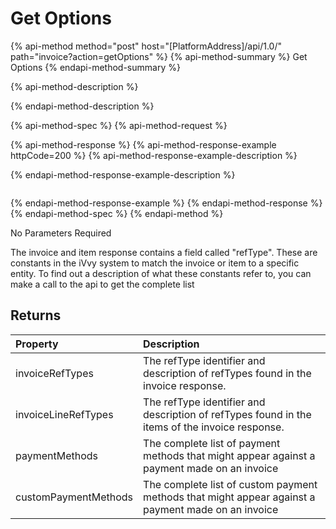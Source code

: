 # Get Options

{% api-method method="post" host="\[PlatformAddress\]/api/1.0/" path="invoice?action=getOptions" %}
{% api-method-summary %}
Get Options
{% endapi-method-summary %}

{% api-method-description %}

{% endapi-method-description %}

{% api-method-spec %}
{% api-method-request %}

{% api-method-response %}
{% api-method-response-example httpCode=200 %}
{% api-method-response-example-description %}

{% endapi-method-response-example-description %}

```text

```
{% endapi-method-response-example %}
{% endapi-method-response %}
{% endapi-method-spec %}
{% endapi-method %}

No Parameters Required

The invoice and item response contains a field called "refType". These are constants in the iVvy system to match the invoice or item to a specific entity. To find out a description of what these constants refer to, you can make a call to the api to get the complete list

## Returns

| Property | Description |
| :--- | :--- |
| invoiceRefTypes | The refType identifier and description of refTypes found in the invoice response. |
| invoiceLineRefTypes | The refType identifier and description of refTypes found in the items of the invoice response. |
| paymentMethods | The complete list of payment methods that might appear against a payment made on an invoice |
| customPaymentMethods | The complete list of custom payment methods that might appear against a payment made on an invoice |

